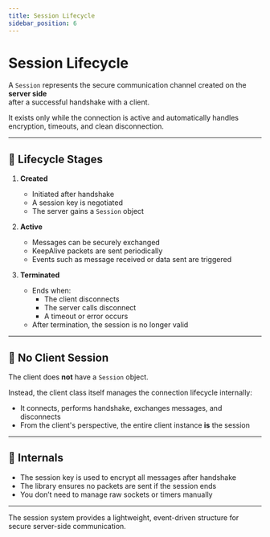 ```yaml
---
title: Session Lifecycle
sidebar_position: 6
---
```


# Session Lifecycle

A `Session` represents the secure communication channel created on the **server side**  
after a successful handshake with a client.

It exists only while the connection is active and automatically handles encryption, timeouts, and clean disconnection.

---

## 🔄 Lifecycle Stages

1. **Created**

   - Initiated after handshake
   - A session key is negotiated
   - The server gains a `Session` object

2. **Active**

   - Messages can be securely exchanged
   - KeepAlive packets are sent periodically
   - Events such as message received or data sent are triggered

3. **Terminated**
   - Ends when:
     - The client disconnects
     - The server calls disconnect
     - A timeout or error occurs
   - After termination, the session is no longer valid

---

## 🚫 No Client Session

The client does **not** have a `Session` object.

Instead, the client class itself manages the connection lifecycle internally:

- It connects, performs handshake, exchanges messages, and disconnects
- From the client's perspective, the entire client instance **is** the session

---

## 🧠 Internals

- The session key is used to encrypt all messages after handshake
- The library ensures no packets are sent if the session ends
- You don’t need to manage raw sockets or timers manually

---

The session system provides a lightweight, event-driven structure for secure server-side communication.
